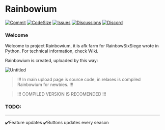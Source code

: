# Rainbowium

[![Commit](https://img.shields.io/github/last-commit/DuroDaCoder/Rainbowium)](https://github.com/DuroDaCoder/Rainbowium)
[![CodeSize](https://img.shields.io/github/languages/code-size/DuroDaCoder/Rainbowium)](https://github.com/DuroDaCoder/Rainbowium)
[![Issues](https://img.shields.io/github/issues/DuroDaCoder/Rainbowium)](https://github.com/DuroDaCoder/Rainbowium/issues)
[![Discussions](https://img.shields.io/github/discussions/DuroDaCoder/Rainbowium)](https://github.com/DuroDaCoder/Rainbowium/discussions)
[![Discord](https://img.shields.io/discord/833647567996321832?label=Join%20Discord)](https://discord.gg/uSttY72hB9)

### Welcome
Welcome to project Rainbowium, it is afk farm for RainbowSixSiege wrote in Python.
For technical information, check Wiki.

Rainbowium is created, uploaded by this way:

![Untitled](https://user-images.githubusercontent.com/48152410/161261482-8c62c1f1-dd27-4e2f-9534-62c1f2ae87b8.png)

>!!! In main upload page is source code, in relases is compiled Rainbowium for newbies. !!!

>!!! COMPILED VERSION IS RECOMENDED !!!

### TODO:
------------------
✔️Feature updates
✔️Buttons updates every season
